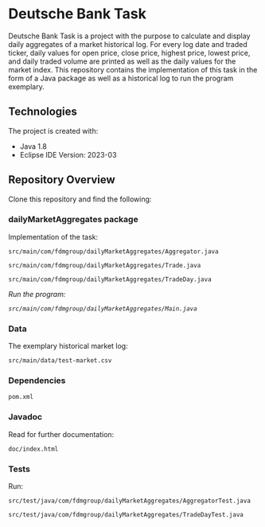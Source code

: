 # Deutsche Bank Task
Deutsche Bank Task is a project with the purpose to calculate and display daily aggregates of a market historical log. For every log date and traded ticker, daily values for open price, close price, highest price, lowest price, and daily traded volume are printed as well as the daily values for the market index. This repository contains the implementation of this task in the form of a Java package as well as a historical log to run the program exemplary. 

## Technologies
The project is created with:  
- Java 1.8
- Eclipse IDE Version: 2023-03

## Repository Overview
Clone this repository and find the following:

### dailyMarketAggregates package
Implementation of the task:  

``src/main/com/fdmgroup/dailyMarketAggregates/Aggregator.java``   

``src/main/com/fdmgroup/dailyMarketAggregates/Trade.java``  

``src/main/com/fdmgroup/dailyMarketAggregates/TradeDay.java``  

*Run the program:* 

*``src/main/com/fdmgroup/dailyMarketAggregates/Main.java``*

### Data
The exemplary historical market log:  

``src/main/data/test-market.csv``

### Dependencies  

``pom.xml``

### Javadoc
Read for further documentation:  

``doc/index.html``

### Tests
Run:   

``src/test/java/com/fdmgroup/dailyMarketAggregates/AggregatorTest.java``  

``src/test/java/com/fdmgroup/dailyMarketAggregates/TradeDayTest.java``  
